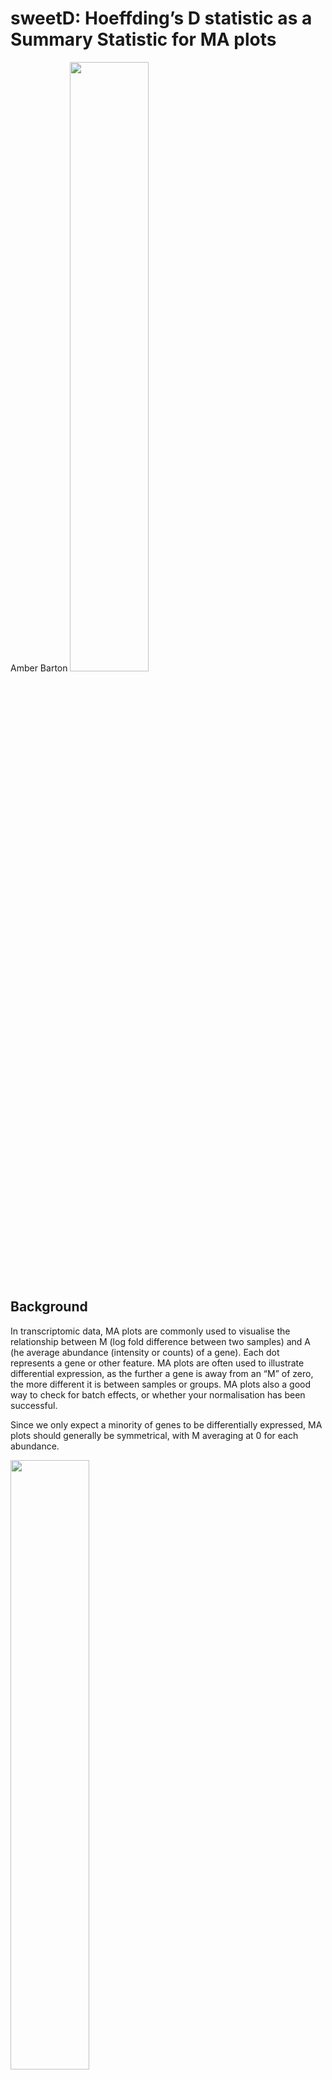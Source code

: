 sweetD: Hoeffding’s D statistic as a Summary Statistic for MA plots
================
Amber Barton
<img src="sweetD-Instructions_files/figure-gfm/sweetDhex.png" width="50%" />

## Background

In transcriptomic data, MA plots are commonly used to visualise the
relationship between M (log fold difference between two samples) and A
(he average abundance (intensity or counts) of a gene). Each dot
represents a gene or other feature. MA plots are often used to
illustrate differential expression, as the further a gene is away from
an “M” of zero, the more different it is between samples or groups. MA
plots also a good way to check for batch effects, or whether your
normalisation has been successful.

Since we only expect a minority of genes to be differentially expressed,
MA plots should generally be symmetrical, with M averaging at 0 for each
abundance.

<img src="sweetD-Instructions_files/figure-gfm/unnamed-chunk-1-1.png" width="50%" />

When carrying out quality control, MA plots can be used to compare a
sample to the whole dataset’s median, or to another sample, in order to
check for batch effects, outlying samples or normalisation issues.
However, as the number of samples increases, the number of MA plots
grows quadratically. Therefore it quickly becomes impossible for each
plot to be manually inspected.

Furthermore, if M does not centre around zero for each abundance,
attempts to rectify this through normalisation, batch correction or
outlier exclusion increases the number of plots to examine even
further.

<img src="sweetD-Instructions_files/figure-gfm/unnamed-chunk-2-1.png" width="50%" />

Here we use Hoeffding’s D statistic as a non-parametric measure of
dependence between M and A, so that large numbers of MA plots need not
be inspected. If a sample’s D statistic is high, this means there is a
relationship between M and A. However unlike linear tests, this
relationship can be non-monotonic.

## Installation

sweetD can be installed through github using the package devtools. It is
dependent on the packages ggplot2 and Hmisc.

``` r
library(devtools)
devtools::install_github("amberjoybarton/sweetD")
```

    ## 
    ##      checking for file ‘/private/var/folders/m7/w96ldxvs0ybfs80kf95ydycm0000gn/T/RtmpslIqKx/remotes4bc4375f3fdf/amberjoybarton-sweetD-21bc227/DESCRIPTION’ ...  ✓  checking for file ‘/private/var/folders/m7/w96ldxvs0ybfs80kf95ydycm0000gn/T/RtmpslIqKx/remotes4bc4375f3fdf/amberjoybarton-sweetD-21bc227/DESCRIPTION’
    ##   ─  preparing ‘sweetD’:
    ##      checking DESCRIPTION meta-information ...  ✓  checking DESCRIPTION meta-information
    ##   ─  checking for LF line-endings in source and make files and shell scripts
    ##   ─  checking for empty or unneeded directories
    ## ─  looking to see if a ‘data/datalist’ file should be added
    ##   ─  building ‘sweetD_0.0.0.9000.tar.gz’
    ##      
    ## 

``` r
library(sweetD)
```

Three datasets are included in the package for use in this tutorial,
representing transciptomics data at three stages of a pipeline: the raw
data, after batch correction, and after quantile normalisation. The
datasets each contain 20 samples, labelled “S1-20” in the expression
matrices.

``` r
data(expr.raw, expr.batchcorrected, expr.normalised)
head(expr.raw)
```

    ##             S1       S2       S3       S4       S5       S6       S7       S8
    ## Gene1 44.18806 37.23387 45.87413 52.99353 52.27348 44.52616 37.06571 37.87015
    ## Gene2 24.16835 16.58718 21.36511 28.00712 30.13795 23.97552 17.50345 17.79266
    ## Gene3 18.58088 13.40999 21.63976 24.65555 22.77302 20.01009 14.46558 16.15680
    ## Gene4 31.11300 23.55571 30.41126 37.81969 38.93698 31.32994 24.08283 24.41761
    ## Gene5 26.68123 21.03494 26.63327 34.64319 33.07522 27.29287 21.29328 21.58250
    ## Gene6 29.11065 24.78553 30.07404 36.38101 37.42319 29.51980 22.90005 24.25554
    ##             S9      S10      S11      S12      S13      S14      S15      S16
    ## Gene1 44.16359 52.97852 36.73678 45.09577 61.63029 61.62151 44.84334 44.53251
    ## Gene2 22.35127 31.48004 17.67964 25.17135 35.38985 34.48905 22.46396 26.06261
    ## Gene3 18.68249 24.96691 13.38240 19.50653 30.50047 30.83840 18.39584 20.35373
    ## Gene4 30.91725 37.24939 24.05094 29.32138 44.46404 44.54573 31.11210 30.82601
    ## Gene5 26.71713 33.72905 20.88626 27.77959 40.13552 39.75085 27.03731 26.87985
    ## Gene6 30.21138 37.26800 24.29129 30.99759 43.94802 44.05863 29.16509 29.68352
    ##            S17      S18      S19      S20
    ## Gene1 52.10678 43.70012 43.90031 43.99009
    ## Gene2 30.43605 23.44086 21.81772 22.28946
    ## Gene3 24.26772 18.11745 18.74897 17.94091
    ## Gene4 36.89158 30.63989 30.80583 30.65219
    ## Gene5 33.05451 26.95352 26.33349 25.40541
    ## Gene6 37.49605 29.08391 29.27313 28.55232

Five functions are included in this package: MAplot(), sweetDmedian(),
sweetDplot(), sweetDall() and sweetDheatmap().

## Hoeffding’s D statistic against the median

In some cases, for example when we have a large number of samples, we
may want to compare each sample to the median of its expression matrix,
rather than calculating D for every sample-sample combination.

To calculate at Hoeffding’s D statistic compared with the median for the
three example datasets, the function sweetDmedian can be used.

``` r
Result = sweetDmedian(expr.raw, expr.batchcorrected, expr.normalised)
```

Results are ordered by Hoeffding’s D statistic.

``` r
head(Result)
```

    ##                                     Dataset Sample         D
    ## expr.raw.S14                       expr.raw    S14 0.3503459
    ## expr.raw.S13                       expr.raw    S13 0.2955352
    ## expr.batchcorrected.S14 expr.batchcorrected    S14 0.1870632
    ## expr.batchcorrected.S7  expr.batchcorrected     S7 0.1648156
    ## expr.batchcorrected.S13 expr.batchcorrected    S13 0.1563647
    ## expr.raw.S17                       expr.raw    S17 0.1395505

sweetDplot() can then be used to visualise how the distribution of D
statistics changes with normalisation. Each dot represents a sample. In
this example, normalisation appears to have been successful in
eliminating a relationship between M and A. The darker dots with a high
D statistics correspond to samples which may have MA plots to be
concerned
about.

``` r
sweetDplot(Result)
```

<img src="sweetD-Instructions_files/figure-gfm/unnamed-chunk-8-1.png" width="50%" />

To directly visualise the MA plots of these samples, the function
MAplot() can be
used.

``` r
MAplot(expr.raw, "S14")
```

<img src="sweetD-Instructions_files/figure-gfm/unnamed-chunk-9-1.png" width="50%" />

## Hoeffding’s D statistic against other samples

Another option would be to compare each sample to every other sample in
our dataset to identify batch effects or
    outliers.

``` r
Results_all = sweetDall(expr.raw, expr.batchcorrected, expr.normalised)
```

``` r
head(Results_all)
```

    ##                                         Dataset Sample1 Sample2         D
    ## S11.S14.expr.raw                       expr.raw     S11     S14 0.5311666
    ## S14.S11.expr.raw                       expr.raw     S14     S11 0.5311666
    ## S11.S13.expr.raw                       expr.raw     S11     S13 0.4981118
    ## S13.S11.expr.raw                       expr.raw     S13     S11 0.4981118
    ## S11.S14.expr.batchcorrected expr.batchcorrected     S11     S14 0.4559219
    ## S14.S11.expr.batchcorrected expr.batchcorrected     S14     S11 0.4559219

This can then be visualised using the function sweetDheatmap().

``` r
sweetDheatmap(Results_all)
```

![](sweetD-Instructions_files/figure-gfm/unnamed-chunk-13-1.png)<!-- -->

Darker tiles represent those with greater dependence between M and A.
For example, the comparison between Sample 11 and 14 gives a high D
statistic in the raw data, but not in the normalised
data.

``` r
MAplot(expr.raw, "S11", "S14")
```

<img src="sweetD-Instructions_files/figure-gfm/unnamed-chunk-14-1.png" width="50%" />

``` r
MAplot(expr.normalised, "S11", "S14")
```

<img src="sweetD-Instructions_files/figure-gfm/unnamed-chunk-14-2.png" width="50%" />
